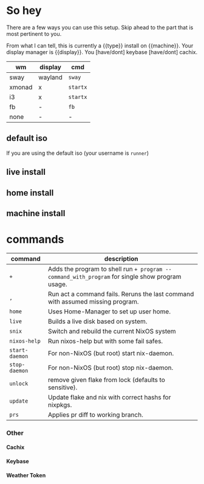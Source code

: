 # So hey

There are a few ways you can use this setup. Skip ahead to the part that is most pertinent to you.

From what I can tell, this is currently a {{type}} install on {{machine}}. Your
display manager is {{display}}. You [have/dont] keybase [have/dont] cachix.

wm | display | cmd
----|----|-----
sway | wayland |`sway`
xmonad | x | `startx`
i3 | x | `startx`
fb | - | `fb`
none | - | -

## default iso

If you are using the default iso (your username is `runner`)

## live install

## home install

## machine install

# commands

command | description
------|------
`+` | Adds the program to shell run `+ program -- command_with_program` for single show program usage.
`,` | Run act a command fails. Reruns the last command with assumed missing program.
`home` | Uses Home-Manager to set up user home.
`live` | Builds a live disk based on system.
`snix` | Switch and rebuild the current NixOS system
`nixos-help` | Run nixos-help but with some fail safes.
`start-daemon` | For non-NixOS (but root) start nix-daemon.
`stop-daemon` | For non-NixOS (but root) stop nix-daemon.
`unlock` | remove given flake from lock (defaults to sensitive).
`update` | Update flake and nix with correct hashs for nixpkgs.
`prs` | Applies pr diff to working branch.

### Other

#### Cachix

#### Keybase

#### Weather Token


